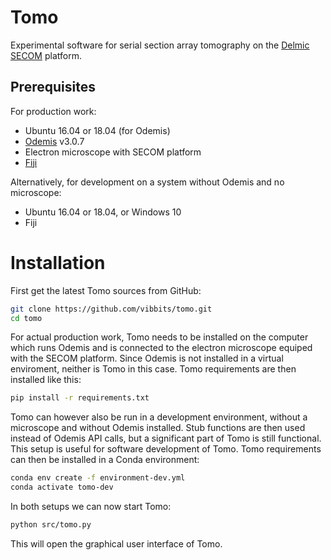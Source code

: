 
# Tomo

Experimental software for serial section array tomography on the [Delmic SECOM](https://www.delmic.com/en/products/clem-solutions/secom) platform.

## Prerequisites

For production work:

* Ubuntu 16.04 or 18.04 (for Odemis)
* [Odemis](https://github.com/delmic/odemis) v3.0.7
* Electron microscope with SECOM platform
* [Fiji](https://imagej.net/Fiji)

Alternatively, for development on a system without Odemis and no microscope:

* Ubuntu 16.04 or 18.04, or Windows 10
* Fiji

# Installation

First get the latest Tomo sources from GitHub:

```bash
git clone https://github.com/vibbits/tomo.git
cd tomo
```

For actual production work, Tomo needs to be installed on the computer which runs Odemis and is connected to the electron microscope equiped with the SECOM platform. Since Odemis is not installed in a virtual enviroment, neither is Tomo in this case. Tomo requirements are then installed like this:

```bash
pip install -r requirements.txt
```

Tomo can however also be run in a development environment, without a microscope and without Odemis installed. Stub functions are then used instead of Odemis API calls, but a significant part of Tomo is still functional. This setup is useful for software development of Tomo. Tomo requirements can then be installed in a Conda environment:

```bash
conda env create -f environment-dev.yml
conda activate tomo-dev
```

In both setups we can now start Tomo:

```bash
python src/tomo.py
```

This will open the graphical user interface of Tomo.
